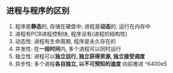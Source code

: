 ## 进程与程序的区别
1. 程序是**静态**的, 存储在硬盘中; 进程是**动态**的, 运行在内存中
2. 进程有PCB进程控制块, 程序没有(进程的结构性)
3. 动态性: 进程有生命周期, 程序是永久存在的
4. 并发性: 在**一段时间**内, 多个进程可以同时运行
5. 独立性: 进程可以**独立运行, 独立获得资源, 独立接受调度** 
6. 异步性: 多个进程**各自独立, 以不可预知的速度** 向前推进 ^6400e5